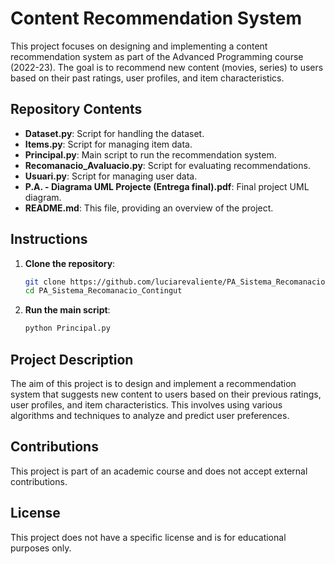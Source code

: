 # Content Recommendation System

This project focuses on designing and implementing a content recommendation system as part of the Advanced Programming course (2022-23). The goal is to recommend new content (movies, series) to users based on their past ratings, user profiles, and item characteristics.

## Repository Contents

- **Dataset.py**: Script for handling the dataset.
- **Items.py**: Script for managing item data.
- **Principal.py**: Main script to run the recommendation system.
- **Recomanacio_Avaluacio.py**: Script for evaluating recommendations.
- **Usuari.py**: Script for managing user data.
- **P.A. - Diagrama UML Projecte (Entrega final).pdf**: Final project UML diagram.
- **README.md**: This file, providing an overview of the project.

## Instructions

1. **Clone the repository**:
    ```bash
    git clone https://github.com/luciarevaliente/PA_Sistema_Recomanacio_Contingut.git
    cd PA_Sistema_Recomanacio_Contingut
    ```

2. **Run the main script**:
    ```bash
    python Principal.py
    ```

## Project Description

The aim of this project is to design and implement a recommendation system that suggests new content to users based on their previous ratings, user profiles, and item characteristics. This involves using various algorithms and techniques to analyze and predict user preferences.

## Contributions

This project is part of an academic course and does not accept external contributions.

## License

This project does not have a specific license and is for educational purposes only.

